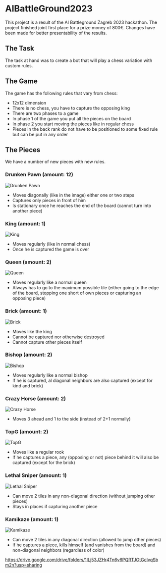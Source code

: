 # AIBattleGround2023

This project is a result of the AI Battleground Zagreb 2023 hackathon. The project finished joint first place for a prize money of 800€. Changes have been made for better presentability of the results.

## The Task
The task at hand was to create a bot that will play a chess variation with custom rules.

## The Game
The game has the following rules that vary from chess:
* 12x12 dimension
* There is no chess, you have to capture the opposing king
* There are two phases to a game
 * In phase 1 of the game you put all the pieces on the board
 * In phase 2 you start moving the pieces like in regular chess
 * Pieces in the back rank do not have to be positioned to some fixed rule but can be put in any order

## The Pieces
We have a number of new pieces with new rules.

### Drunken Pawn (amount: 12)
![Drunken Pawn](images/DrunkenPawn.jpeg)
* Moves diagonally (like in the image) either one or two steps
* Captures only pieces in front of him
* Is stationary once he reaches the end of the board (cannot turn into another piece)

### King (amount: 1)
![King](images/King.jpeg)
* Moves regularly (like in normal chess)
* Once he is captured the game is over

### Queen (amount: 2)
![Queen](images/Queen.jpeg)
* Moves regularly like a normal queen
* Always has to go to the maximum possible tile (either going to the edge of the board, stopping one short of own pieces or capturing an opposing piece)

### Brick (amount: 1)
![Brick](images/Brick.jpeg)
* Moves like the king
* Cannot be captured nor otherwise destroyed
* Cannot capture other pieces itself

### Bishop (amount: 2)
![Bishop](images/Bishop.jpeg)
* Moves regularly like a normal bishop
* If he is captured, al diagonal neighbors are also captured (except for kind and brick)

### Crazy Horse (amount: 2)
![Crazy Horse](images/CrazyHorse.jpeg)
* Moves 3 ahead and 1 to the side (instead of 2+1 normally)

### TopG (amount: 2)
![TopG](images/TopG.jpeg)
* Moves like a regular rook
* If he captures a piece, any (opposing or not) piece behind it will also be captured (except for the brick)


### Lethal Sniper (amount: 1)
![Lethal Sniper](images/LethalSniper.jpeg)
* Can move 2 tiles in any non-diagonal direction (without jumping other pieces)
* Stays in places if capturing another piece


### Kamikaze (amount: 1)
![Kamikaze](images/Kamikaze.jpeg)
* Can move 2 tiles in any diagonal direction (allowed to jump other pieces)
* If he captures a piece, kills himself (and vanishes from the board) and non-diagonal neighbors (regardless of color)

https://drive.google.com/drive/folders/1ILj53JZHr4Tn6v6PQRTJOtGcIvqSbm2n?usp=sharing
